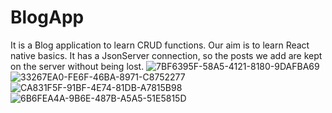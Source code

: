 # BlogApp
It is a Blog application to learn CRUD functions. Our aim is to learn React native basics. 
It has a JsonServer connection, so the posts we add are kept on the server without being lost.
![7BF6395F-58A5-4121-8180-9DAFBA69](https://user-images.githubusercontent.com/108815807/217530729-f80cccd4-135c-4513-8bb8-b94ad129b0fd.jpg)
![33267EA0-FE6F-46BA-8971-C8752277](https://user-images.githubusercontent.com/108815807/217530780-5f668052-18d9-4b2f-bb20-0a53e28dbbb5.jpg)
![CA831F5F-91BF-4E74-81DB-A7815B98](https://user-images.githubusercontent.com/108815807/217530814-d0f41a35-8d12-4ae0-b46a-c7dffab62da5.jpg)
![6B6FEA4A-9B6E-487B-A5A5-51E5815D](https://user-images.githubusercontent.com/108815807/217530847-de5670fa-77a6-4d92-a954-47bfe6a2535f.jpg)

